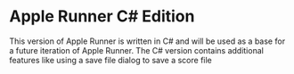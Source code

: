 # Apple Runner C# Edition
This version of Apple Runner is written in C# and will be used as a base for a future iteration of Apple Runner. The C# version contains additional features like using a save file dialog to save a score file
